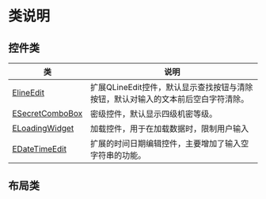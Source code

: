 # 类说明

## 控件类

| 类                                      | 说明                                                         |
| --------------------------------------- | ------------------------------------------------------------ |
| [ElineEdit](ELineEdit.md)               | 扩展QLineEdit控件，默认显示查找按钮与清除按钮，默认对输入的文本前后空白字符清除。 |
| [ESecretComboBox](./ESecretComboBox.md) | 密级控件，默认显示四级机密等级。                             |
| [ELoadingWidget](./ELoadingWidget.md)   | 加载控件，用于在加载数据时，限制用户输入                     |
| [EDateTimeEdit](./EDateTimeEdit.md)     | 扩展的时间日期编辑控件，主要增加了输入空字符串的功能。       |

## 布局类

